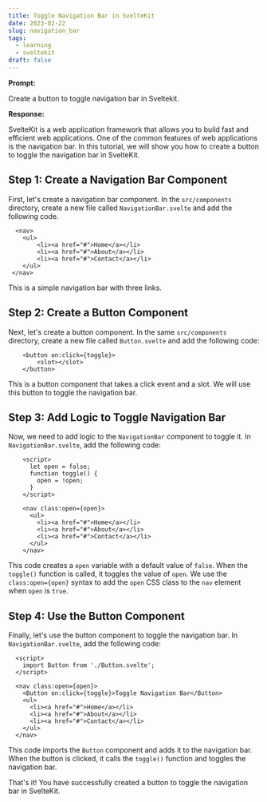 ```yaml
---
title: Toggle Navigation Bar in SvelteKit
date: 2023-02-22
slug: navigation_bar
tags: 
  - learning
  - sveltekit
draft: false
---
```


**Prompt:** 

Create a button to toggle navigation bar in Sveltekit.


**Response:**


SvelteKit is a web application framework that allows you to build fast and efficient web applications. One of the common features of web applications is the navigation bar. In this tutorial, we will show you how to create a button to toggle the navigation bar in SvelteKit.

## Step 1: Create a Navigation Bar Component

First, let's create a navigation bar component. In the `src/components` directory, create a new file called `NavigationBar.svelte` and add the following code.

  ```svelte
    <nav>
      <ul>
          <li><a href="#">Home</a></li>
          <li><a href="#">About</a></li>
          <li><a href="#">Contact</a></li>
      </ul>
   </nav>
  ```

This is a simple navigation bar with three links.

## Step 2: Create a Button Component

Next, let's create a button component. In the same `src/components` directory, create a new file called `Button.svelte` and add the following code:

  ``` svelte
      <button on:click={toggle}>
          <slot></slot>
      </button>
  ```

This is a button component that takes a click event and a slot. We will use this button to toggle the navigation bar.

## Step 3: Add Logic to Toggle Navigation Bar

Now, we need to add logic to the `NavigationBar` component to toggle it. In `NavigationBar.svelte`, add the following code:
  
  ```svelte
      <script>
        let open = false;
        function toggle() {
          open = !open;
        }
      </script>
      
      <nav class:open={open}>
        <ul>
          <li><a href="#">Home</a></li>
          <li><a href="#">About</a></li>
          <li><a href="#">Contact</a></li>
        </ul>
      </nav>
  ```

This code creates a `open` variable with a default value of `false`. When the `toggle()` function is called, it toggles the value of `open`. We use the `class:open={open}` syntax to add the `open` CSS class to the `nav` element when `open` is `true`.

## Step 4: Use the Button Component

Finally, let's use the button component to toggle the navigation bar. In `NavigationBar.svelte`, add the following code:

  ```svelte
    <script>
      import Button from './Button.svelte';
    </script>

    <nav class:open={open}>
      <Button on:click={toggle}>Toggle Navigation Bar</Button>
      <ul>
        <li><a href="#">Home</a></li>
        <li><a href="#">About</a></li>
        <li><a href="#">Contact</a></li>
      </ul>
    </nav>
  ```

This code imports the `Button` component and adds it to the navigation bar. When the button is clicked, it calls the `toggle()` function and toggles the navigation bar.

That's it! You have successfully created a button to toggle the navigation bar in SvelteKit.